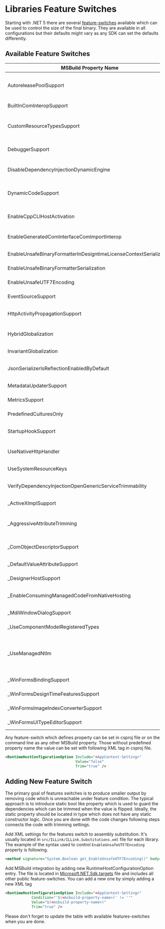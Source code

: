 # Libraries Feature Switches

Starting with .NET 5 there are several [feature-switches](https://github.com/dotnet/designs/blob/master/accepted/2020/feature-switch.md) available which
can be used to control the size of the final binary. They are available in all
configurations but their defaults might vary as any SDK can set the defaults differently.

## Available Feature Switches

| MSBuild Property Name | AppContext Setting | Description |
|-|-|-|
| AutoreleasePoolSupport | System.Threading.Thread.EnableAutoreleasePool | When set to true, creates an NSAutoreleasePool for each thread and thread pool work item on applicable platforms. |
| BuiltInComInteropSupport | System.Runtime.InteropServices.BuiltInComInterop.IsSupported | Built-in COM support is trimmed when set to false. |
| CustomResourceTypesSupport | System.Resources.ResourceManager.AllowCustomResourceTypes | Use of custom resource types is disabled when set to false. ResourceManager code paths that use reflection for custom types can be trimmed. |
| DebuggerSupport | System.Diagnostics.Debugger.IsSupported | Any dependency that enables better debugging experience to be trimmed when set to false |
| DisableDependencyInjectionDynamicEngine | Microsoft.Extensions.DependencyInjection.DisableDynamicEngine | When set to true, DependencyInjection will avoid using System.Reflection.Emit when realizing services |
| DynamicCodeSupport | System.Runtime.CompilerServices.RuntimeFeature.IsDynamicCodeSupported | Changes RuntimeFeature.IsDynamicCodeSupported to false to allow testing AOT-safe fallback code without publishing for Native AOT. |
| EnableCppCLIHostActivation | System.Runtime.InteropServices.EnableCppCLIHostActivation | C++/CLI host activation code is disabled when set to false and related functionality can be trimmed. |
| EnableGeneratedComInterfaceComImportInterop | System.Runtime.InteropServices.Marshalling.EnableGeneratedComInterfaceComImportInterop | When set to true, enables casting source-generated COM object wrappers to built-in COM-based COM interfaces. |
| EnableUnsafeBinaryFormatterInDesigntimeLicenseContextSerialization | System.ComponentModel.TypeConverter.EnableUnsafeBinaryFormatterInDesigntimeLicenseContextSerialization | BinaryFormatter serialization support is trimmed when set to false. |
| EnableUnsafeBinaryFormatterSerialization | System.Runtime.Serialization.EnableUnsafeBinaryFormatterSerialization | BinaryFormatter serialization support is trimmed when set to false |
| EnableUnsafeUTF7Encoding | System.Text.Encoding.EnableUnsafeUTF7Encoding | Insecure UTF-7 encoding is trimmed when set to false |
| EventSourceSupport | System.Diagnostics.Tracing.EventSource.IsSupported | Any EventSource related code or logic is trimmed when set to false |
| HttpActivityPropagationSupport | System.Net.Http.EnableActivityPropagation | Any dependency related to diagnostics support for System.Net.Http is trimmed when set to false |
| HybridGlobalization | System.Globalization.Hybrid |  Properties connected with the mixed: platform-specific + icu-based globalization will be trimmed |
| InvariantGlobalization | System.Globalization.Invariant | All globalization specific code and data is trimmed when set to true |
| JsonSerializerIsReflectionEnabledByDefault | System.Text.Json.JsonSerializer.IsReflectionEnabledByDefault | When set to false, disables using reflection as the default contract resolver in System.Text.Json |
| MetadataUpdaterSupport | System.Reflection.Metadata.MetadataUpdater.IsSupported | Metadata update related code to be trimmed when set to false |
| MetricsSupport | System.Diagnostics.Metrics.Meter.IsSupported | Any Metrics related code or logic is trimmed when set to false |
| PredefinedCulturesOnly | System.Globalization.PredefinedCulturesOnly |  Don't allow creating a culture for which the platform does not have data |
| StartupHookSupport | System.StartupHookProvider.IsSupported | Startup hooks are disabled when set to false. Startup hook related functionality can be trimmed. |
| UseNativeHttpHandler | System.Net.Http.UseNativeHttpHandler | HttpClient uses by default platform native implementation of HttpMessageHandler if set to true. |
| UseSystemResourceKeys | System.Resources.UseSystemResourceKeys |  Any localizable resources for system assemblies is trimmed when set to true |
| VerifyDependencyInjectionOpenGenericServiceTrimmability | Microsoft.Extensions.DependencyInjection.VerifyOpenGenericServiceTrimmability | When set to true, DependencyInjection will verify trimming annotations applied to open generic services are correct |
| _ActiveXImplSupport | System.Windows.Forms.ActiveXImpl.IsSupported | WinForms ActiveX support is trimmed when set to false. |
| _AggressiveAttributeTrimming | System.AggressiveAttributeTrimming | When set to true, aggressively trims attributes to allow for the most size savings possible, even if it could result in runtime behavior changes |
| _ComObjectDescriptorSupport | System.ComponentModel.TypeDescriptor.IsComObjectDescriptorSupported | When set to true, supports creating a TypeDescriptor based view of COM objects. |
| _DefaultValueAttributeSupport | System.ComponentModel.DefaultValueAttribute.IsSupported | When set to true, supports creating a DefaultValueAttribute at runtime. |
| _DesignerHostSupport | System.ComponentModel.Design.IDesignerHost.IsSupported | When set to true, supports creating design components at runtime. |
| _EnableConsumingManagedCodeFromNativeHosting | System.Runtime.InteropServices.EnableConsumingManagedCodeFromNativeHosting | Getting a managed function from native hosting is disabled when set to false and related functionality can be trimmed. |
| _MdiWindowDialogSupport | System.Windows.Forms.MdiWindowDialog.IsSupported | WinForms MdiWindowDialog support is trimmed when set to false. |
| _UseComponentModelRegisteredTypes | System.Windows.Forms.Control.UseComponentModelRegisteredTypes | Uses ComponentModel type registration feature when set to true. |
| _UseManagedNtlm | System.Net.Security.UseManagedNtlm | When set to true, uses built-in managed implementation of NTLM and SPNEGO algorithm for HTTP, SMTP authentication, and NegotiateAuthentication API instead of system provided GSSAPI implementation. |
| _WinFormsBindingSupport | System.Windows.Forms.Binding.IsSupported | WinForms binding support is trimmed when set to false. |
| _WinFormsDesignTimeFeaturesSupport | System.Windows.Forms.Control.AreDesignTimeFeaturesSupported | WinForms design time support is trimmed when set to false. |
| _WinFormsImageIndexConverterSupport | System.Windows.Forms.ImageIndexConverter.IsSupported | WinForms ImageIndexConverter support is trimmed when set to false. |
| _WinFormsUITypeEditorSupport | System.Drawing.Design.UITypeEditor.IsSupported | WinForms UITypeEditor support is trimmed when set to false. |

Any feature-switch which defines property can be set in csproj file or
on the command line as any other MSBuild property. Those without predefined property name
the value can be set with following XML tag in csproj file.

```xml
<RuntimeHostConfigurationOption Include="<AppContext-Setting>"
                                Value="false"
                                Trim="true" />
```

## Adding New Feature Switch

The primary goal of features switches is to produce smaller output by removing code which is
unreachable under feature condition. The typical approach is to introduce static bool like
property which is used to guard the dependencies which can be trimmed when the value is flipped.
Ideally, the static property should be located in type which does not have any static constructor
logic. Once you are done with the code changes following steps connects the code with trimming
settings.

Add XML settings for the features switch to assembly substitution. It's usually located in
`src/ILLink/ILLink.Substitutions.xml` file for each library. The example of the syntax used to control
`EnableUnsafeUTF7Encoding` property is following.

```xml
<method signature="System.Boolean get_EnableUnsafeUTF7Encoding()" body="stub" value="false" feature="System.Text.Encoding.EnableUnsafeUTF7Encoding" featurevalue="false" />
```

Add MSBuild integration by adding new RuntimeHostConfigurationOption entry. The file is located in
[Microsoft.NET.Sdk.targets](https://github.com/dotnet/sdk/blob/33ce6234e6bf45bce16f610c441679252d309189/src/Tasks/Microsoft.NET.Build.Tasks/targets/Microsoft.NET.Sdk.targets#L348-L401) file and includes all
other public feature-switches. You can add a new one by simply adding a new XML tag

```xml
<RuntimeHostConfigurationOption Include="<AppContext-Setting>"
            Condition="'$(<msbuild-property-name>)' != ''"
            Value="$(<msbuild-property-name>)"
            Trim="true" />
```

Please don't forget to update the table with available features-switches when you are done.
